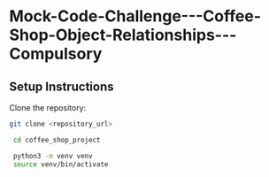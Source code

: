 # Mock-Code-Challenge---Coffee-Shop-Object-Relationships---Compulsory
## Setup Instructions

Clone the repository:
   ```bash
   git clone <repository_url>
   
    cd coffee_shop_project

    python3 -m venv venv
    source venv/bin/activate
   

   